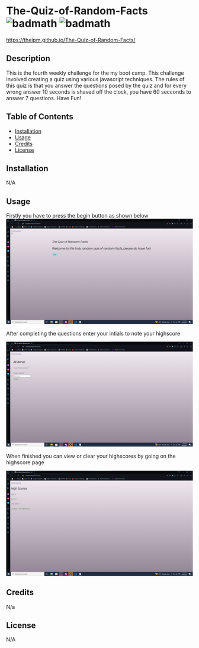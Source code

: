 # The-Quiz-of-Random-Facts ![badmath](https://img.shields.io/github/stars/TheIPM/My-Portfolio?style=plastic) ![badmath](https://img.shields.io/github/followers/TheIPM)

https://theipm.github.io/The-Quiz-of-Random-Facts/

## Description

This is the fourth weekly challenge for the my boot camp. This challenge involved creating a quiz using various javascript techniques. The rules of this quiz is that you answer the questions posed by the quiz and for every wrong answer 10 seconds is shaved off the clock, you have 60 secconds to answer 7 questions. Have Fun!


## Table of Contents 

- [Installation](#installation)
- [Usage](#usage)
- [Credits](#credits)
- [License](#license)

## Installation

N/A

## Usage

Firstly you have to press the begin button as shown below
![image of first page](./assets/Screenshot%20of%20first%20page.png)

After completing the questions enter your intials to note your highscore

![image of ending](./assets/ending%20screenshot.png)

When finished you can view or clear your highscores by going on the highscore page

![image of highscore](./assets/highscore%20photo.png)


## Credits

N/a

## License

N/A
